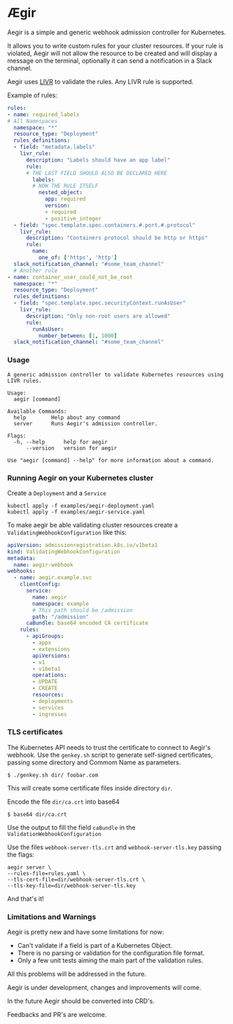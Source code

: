 # Ægir

Aegir is a simple and generic webhook admission controller for Kubernetes.

It allows you to write custom rules for your cluster resources. If your rule is violated, Aegir will not allow the resource to be created and will display a message on the terminal, optionally it can send a notification in a Slack channel.

Aegir uses [LIVR](http://livr-spec.org) to validate the rules. Any LIVR rule is supported.

Example of rules:

```yaml
rules:
- name: required_labels
# All Namespaces
  namespace: "*"
  resource_type: "Deployment"
  rules_definitions:
  - field: "metadata.labels"
    livr_rule:
      description: "Labels should have an app label"
      rule:
      # THE LAST FIELD SHOULD ALSO BE DECLARED HERE
        labels:
        # NOW THE RULE ITSELF
          nested_object:
            app: required
            version:
            - required
            - positive_integer
  - field: "spec.template.spec.containers.#.port.#.protocol"
    livr_rule:
      description: "Containers protocol should be http or https"
      rule:
        name:
          one_of: ['https', 'http']
  slack_notification_channel: "#some_team_channel"
  # Another rule
- name: container_user_could_not_be_root
  namespace: "*"
  resource_type: "Deployment"
  rules_definitions:
  - field: "spec.template.spec.securityContext.runAsUser"
    livr_rule:
      description: "Only non-root users are allowed"
      rule:
        runAsUser:
          number_between: [1, 1000]
  slack_notification_channel: "#some_team_channel"
  ```

### Usage

```shell
A generic admission controller to validate Kubernetes resources using LIVR rules.

Usage:
  aegir [command]

Available Commands:
  help        Help about any command
  server      Runs Aegir's admission controller.

Flags:
  -h, --help      help for aegir
      --version   version for aegir

Use "aegir [command] --help" for more information about a command.
```

### Running Aegir on your Kubernetes cluster

Create a `Deployment` and a `Service`

```shell
kubectl apply -f examples/aegir-deployment.yaml
kubectl apply -f examples/aegir-service.yaml
```

To make aegir be able validating cluster resources create a `ValidatingWebhookConfiguration` like this:

```yaml
apiVersion: admissionregistration.k8s.io/v1beta1
kind: ValidatingWebhookConfiguration
metadata:
  name: aegir-webhook
webhooks:
  - name: aegir.example.svc
    clientConfig:
      service:
        name: aegir
        namespace: example
        # This path should be /admission
        path: "/admission"
      caBundle: base64 encoded CA certificate
    rules:
      - apiGroups:
        - apps
        - extensions
        apiVersions:
        - v1
        - v1beta1
        operations:
        - UPDATE
        - CREATE
        resources:
        - deployments
        - services
        - ingresses
  ```

### TLS certificates

The Kubernetes API needs to trust the certificate to connect to Aegir's webhook.
Use the `genkey.sh` script to generate self-signed certificates, passing some directory and Commom Name as parameters.

```shell
$ ./genkey.sh dir/ foobar.com
```

This will create some certificate files inside directory `dir`.

Encode the file `dir/ca.crt` into base64

```shell
$ base64 dir/ca.crt
```

Use the output to fill the field `caBundle` in the `ValidationWebhookConfiguration`

Use the files `webhook-server-tls.crt` and `webhook-server-tls.key` passing the flags:
```
aegir server \
--rules-file=rules.yaml \
--tls-cert-file=dir/webhook-server-tls.crt \
--tls-key-file=dir/webhook-server-tls.key
```

And that's it!

### Limitations and Warnings
Aegir is pretty new and have some limitations for now:
- Can't validate if a field is part of a Kubernetes Object.
- There is no parsing or validation for the configuration file format.
- Only a few unit tests aiming the main part of the validation rules.

All this problems will be addressed in the future.

Aegir is under development, changes and improvements will come.

In the future Aegir should be converted into CRD's.

Feedbacks and PR's are welcome.
